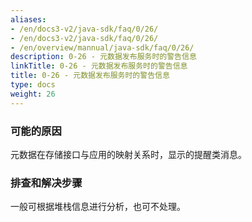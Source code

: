 ```yaml
---
aliases:
- /en/docs3-v2/java-sdk/faq/0/26/
- /en/docs3-v2/java-sdk/faq/0/26/
- /en/overview/mannual/java-sdk/faq/0/26/
description: 0-26 - 元数据发布服务时的警告信息
linkTitle: 0-26 - 元数据发布服务时的警告信息
title: 0-26 - 元数据发布服务时的警告信息
type: docs
weight: 26
---
```







### 可能的原因

元数据在存储接口与应用的映射关系时，显示的提醒类消息。

### 排查和解决步骤

一般可根据堆栈信息进行分析，也可不处理。
